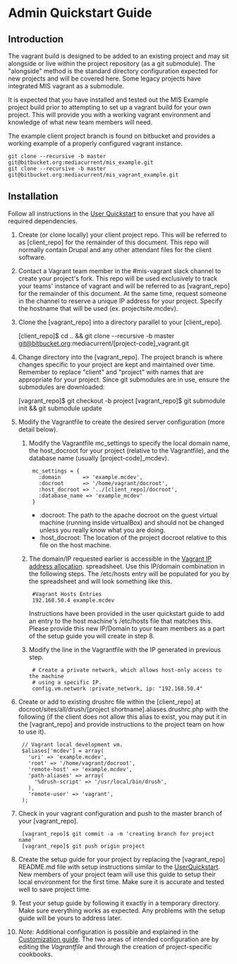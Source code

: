 # Admin Quickstart Guide

## Introduction

The vagrant build is designed to be added to an existing project and may sit
alongside or live within the project repository (as a git submodule). The
"alongside" method is the standard directory configuration expected for new
projects and will be covered here. Some legacy projects have integrated MIS vagrant
as a submodule.

It is expected that you have installed and tested out the MIS Example project
build prior to attempting to set up a vagrant build for your own project. This
will provide you with a working vagrant environment and knowledge of what new
team members will need.

The example client project branch is found on bitbucket and provides a working
example of a properly configured vagrant instance.

    git clone --recursive -b master git@bitbucket.org:mediacurrent/mis_example.git
    git clone --recursive -b master git@bitbucket.org:mediacurrent/mis_vagrant_example.git


## Installation

Follow all instructions in the [User Quickstart](UserQuickstart.md) to ensure
that you have all required dependencies.

1. Create (or clone locally) your client project repo. This will be referred to
as [client_repo] for the remainder of this document. This repo will normally
contain Drupal and any other attendant files for the client software.

2. Contact a Vagrant team member in the #mis-vagrant slack channel to create your
project's fork. This repo will be used exclusively to track your teams' instance
of vagrant and will be referred to as [vagrant_repo] for the remainder of this
document. At the same time, request someone in the channel to reserve a unique
IP address for your project. Specify the hostname that will be used (ex. projectsite.mcdev).

3. Clone the [vagrant_repo] into a directory parallel to your [client_repo].

      [client_repo]$ cd .. && git clone --recursive -b master git@bitbucket.org:mediacurrent/[project-code]_vagrant.git

4. Change directory into the [vagrant_repo]. The project branch is where changes
specific to your project are kept and maintained over time. Remember to replace
"client" and "project" with names that are appropriate for your project. Since
git submodules are in use, ensure the submodules are downloaded:

      [vagrant_repo]$ git checkout -b project
      [vagrant_repo]$ git submodule init && git submodule update

5. Modify the Vagrantfile to create the desired server configuration
(more detail below).

    1. Modify the Vagrantfile mc_settings to specify the local domain name, the
    host_docroot for your project (relative to the Vagrantfile), and the database
    name (usually [project-code]_mcdev).

            mc_settings = {
              :domain       => 'example.mcdev',
              :docroot      => '/home/vagrant/docroot',
              :host_docroot => '../[client_repo]/docroot',
              :database_name => 'example_mcdev'
            }

        * :docroot: The path to the apache docroot on the guest virtual machine
        (running inside virtualBox) and should not be changed unless you really
        know what you are doing.
        * :host_docroot: The location of the project docroot relative to
        this file on the host machine.

    2. The domain/IP requested earlier is accessible in the [Vagrant IP address allocation](https://docs.google.com/a/mediacurrent.com/spreadsheet/ccc?key=0AuLhQk3Txl-JdFNGOGNEV0twcUlwR09tWkU1NVNMZnc&usp=sharing).
    spreadsheet. Use this IP/domain combination in the following steps.
    The /etc/hosts entry will be populated for you by the spreadsheet and will look
    something like this.

            #Vagrant Hosts Entries
            192.168.50.4 example.mcdev

        Instructions have been provided in the user quickstart guide to add an entry
        to the host machine's /etc/hosts file that matches this. Please provide
        this new IP/Domain to your team members as a part of the setup guide you
        will create in step 8.

    3. Modify the line in the Vagrantfile with the IP generated in previous step.

            # Create a private network, which allows host-only access to the machine
            # using a specific IP.
            config.vm.network :private_network, ip: "192.168.50.4"

6. Create or add to existing drushrc file within the [client_repo] at
docroot/sites/all/drush/[project shortname].aliases.drushrc.php with the
following (if the client does not allow this alias to exist, you may put it in
the [vagrant_repo] and provide instructions to the project team on how to use it).

        // Vagrant local development vm.
        $aliases['mcdev'] = array(
          'uri' => 'example.mcdev',
          'root' => '/home/vagrant/docroot',
          'remote-host' => 'example.mcdev',
          'path-aliases' => array(
            '%drush-script' => '/usr/local/bin/drush',
          ),
          'remote-user' => 'vagrant',
        );

7. Check in your vagrant configuration and push to the master branch of your [vagrant_repo].

        [vagrant_repo]$ git commit -a -m 'creating branch for project name'
        [vagrant_repo]$ git push origin project

8. Create the setup guide for your project by replacing the [vagrant_repo] README.md 
file with setup instructions similar to the [UserQuickstart](Documentation/UserQuickstart.md).
New members of your project team will use this guide to setup their local environment
for the first time. Make sure it is accurate and tested well to save project time.

9. Test your setup guide by following it exactly in a temporary directory. Make sure
everything works as expected. Any problems with the setup guide will be yours to address
later.

10. *Note:* Additional configuration is possible and explained in the [Customization
guide](Customization.md). The two areas of intended configuration are by editing the
*Vagrantfile* and through the creation of project-specific cookbooks.

